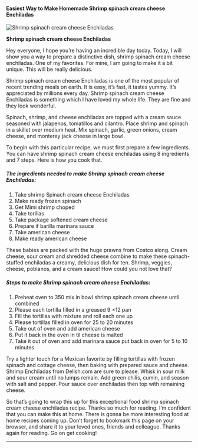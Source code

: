             

#### Easiest Way to Make Homemade Shrimp spinach cream cheese Enchiladas

![Shrimp spinach cream cheese Enchiladas](https://img-global.cpcdn.com/recipes/6310848854228992/751x532cq70/shrimp-spinach-cream-cheese-enchiladas-recipe-main-photo.jpg)

**Shrimp spinach cream cheese Enchiladas**

Hey everyone, I hope you’re having an incredible day today. Today, I will show you a way to prepare a distinctive dish, shrimp spinach cream cheese enchiladas. One of my favorites. For mine, I am going to make it a bit unique. This will be really delicious.

Shrimp spinach cream cheese Enchiladas is one of the most popular of recent trending meals on earth. It is easy, it’s fast, it tastes yummy. It’s appreciated by millions every day. Shrimp spinach cream cheese Enchiladas is something which I have loved my whole life. They are fine and they look wonderful.

Spinach, shrimp, and cheese enchiladas are topped with a cream sauce seasoned with jalapenos, tomatillos and cilantro. Place shrimp and spinach in a skillet over medium heat. Mix spinach, garlic, green onions, cream cheese, and monterey jack cheese in large bowl.

To begin with this particular recipe, we must first prepare a few ingredients. You can have shrimp spinach cream cheese enchiladas using 8 ingredients and 7 steps. Here is how you cook that.

##### The ingredients needed to make Shrimp spinach cream cheese Enchiladas:

1.  Take shrimp Spinach cream cheese Enchiladas
2.  Make ready frozen spinach
3.  Get Mimi shrimp choped
4.  Take torillas
5.  Take package softened cream cheese
6.  Prepare if barilla marinara sauce
7.  Take american cheese
8.  Make ready american cheese

These babies are packed with the huge prawns from Costco along. Cream cheese, sour cream and shredded cheese combine to make these spinach-stuffed enchiladas a creamy, delicious dish for ten. Shrimp, veggies, cheese, poblanos, and a cream sauce! How could you not love that?

##### Steps to make Shrimp spinach cream cheese Enchiladas:

1.  Preheat oven to 350 mix in bowl shrimp spinach cream cheese until combined
2.  Please each tortilla filled in a greased 9 ×12 pan
3.  Fill the tortillas with mixture and roll each one up
4.  Please tortillas filled in oven for 25 to 20 minutes
5.  Take out of oven and add american cheese
6.  Put it back in the oven in til cheese is malted
7.  Take it out of oven and add marinara sauce put back in oven for 5 to 10 minutes

Try a lighter touch for a Mexican favorite by filling tortillas with frozen spinach and cottage cheese, then baking with prepared sauce and cheese. Shrimp Enchiladas from Delish.com are sure to please. Whisk in sour milk and sour cream until no lumps remain. Add green chilis, cumin, and season with salt and pepper. Pour sauce over enchiladas then top with remaining cheese.

So that’s going to wrap this up for this exceptional food shrimp spinach cream cheese enchiladas recipe. Thanks so much for reading. I’m confident that you can make this at home. There is gonna be more interesting food at home recipes coming up. Don’t forget to bookmark this page on your browser, and share it to your loved ones, friends and colleague. Thanks again for reading. Go on get cooking!

* * *